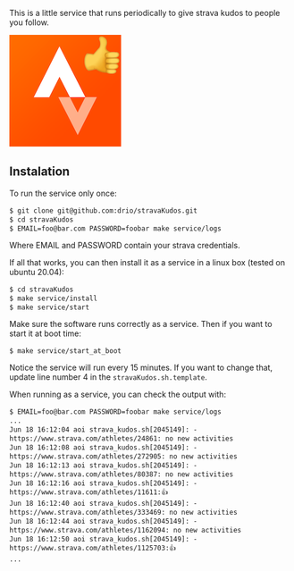This is a little service that runs periodically to give strava kudos to people you follow.

![](./stravaKudos.png)

## Instalation

To run the service only once:

```
$ git clone git@github.com:drio/stravaKudos.git
$ cd stravaKudos
$ EMAIL=foo@bar.com PASSWORD=foobar make service/logs
```

Where EMAIL and PASSWORD contain your strava credentials.

If all that works, you can then install it as a service in a linux box (tested
on ubuntu 20.04):

```
$ cd stravaKudos
$ make service/install
$ make service/start
```

Make sure the software runs correctly as a service. Then if you want to start it
at boot time:

```
$ make service/start_at_boot
```

Notice the service will run every 15 minutes. If you want to change that, update line number 4 in the
`stravaKudos.sh.template`.

When running as a service, you can check the output with:

```
$ EMAIL=foo@bar.com PASSWORD=foobar make service/logs
...
Jun 18 16:12:04 aoi strava_kudos.sh[2045149]: - https://www.strava.com/athletes/24861: no new activities
Jun 18 16:12:08 aoi strava_kudos.sh[2045149]: - https://www.strava.com/athletes/272905: no new activities
Jun 18 16:12:13 aoi strava_kudos.sh[2045149]: - https://www.strava.com/athletes/80387: no new activities
Jun 18 16:12:16 aoi strava_kudos.sh[2045149]: - https://www.strava.com/athletes/11611:👍
Jun 18 16:12:40 aoi strava_kudos.sh[2045149]: - https://www.strava.com/athletes/333469: no new activities
Jun 18 16:12:44 aoi strava_kudos.sh[2045149]: - https://www.strava.com/athletes/1162094: no new activities
Jun 18 16:12:50 aoi strava_kudos.sh[2045149]: - https://www.strava.com/athletes/1125703:👍
...
```
